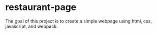 # restaurant-page

The goal of this project is to create a simple webpage using html, css, javascript, and webpack.